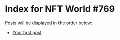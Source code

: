 # Index for NFT World #769
Posts will be displayed in the order below:

- [Your first post](./001-first.md)

